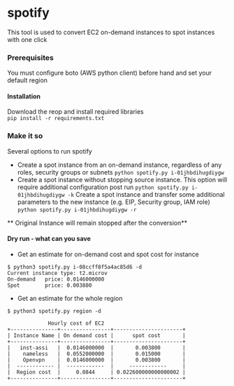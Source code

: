 # spotify

This tool is used to convert EC2 on-demand instances to spot instances with one click

### Prerequisites
You must configure boto (AWS python client) before hand and set your default region
#### Installation
Download the reop and install required libraries<br>
`pip install -r requirements.txt`

### Make it so
Several options to run spotify

* Create a spot instance from an on-demand instance, regardless of any roles, security groups or subnets
`python spotify.py i-01jhbdihugdiygw`
* Create a spot instance without stopping source instance. This option will require additional configuration post run
`python spotify.py i-01jhbdihugdiygw -k`
Create a spot instance and transfer some additional parameters to the new instance (e.g. EIP, Security group, IAM role)
`python spotify.py i-01jhbdihugdiygw -r`

** Original Instance will remain stopped after the conversion**


#### Dry run - what can you save
* Get an estimate for on-demand cost and spot cost for instance
```
$ python3 spotify.py i-08ccff8f5a4ac85d6 -d
Current instance type: t2.microv
On-demand   price: 0.0146000000
Spot        price: 0.003800
```
* Get an estimate for the whole region
```
$ python3 spotify.py region -d

             Hourly cost of EC2
+---------------+----------------+----------------------+
| Instance Name | On demand cost |      spot cost       |
+---------------+----------------+----------------------+
|   inst-assi   |  0.0146000000  |       0.003800       |
|    nameless   |  0.0552000000  |       0.015000       |
|    Openvpn    |  0.0146000000  |       0.003800       |
|  ------------ |  ------------  |     ------------     |
|  Region cost  |     0.0844     | 0.022600000000000002 |
+---------------+----------------+----------------------+
```